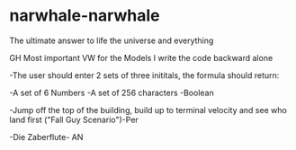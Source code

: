 # narwhale-narwhale
The ultimate answer to life the universe and everything


GH Most important
VW for the Models
I write the code backward alone





-The user should enter 2 sets of three inititals, the formula should return:

-A set of 6 Numbers
-A set of 256 characters
-Boolean



-Jump off the top of the building, build up to terminal velocity and see who land first ("Fall Guy Scenario")-Per

-Die Zaberflute- AN




